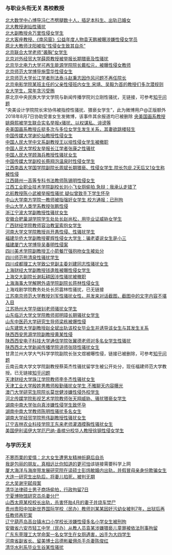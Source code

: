 ### 与职业头衔无关  高校教授
[北大数学中心博导冯仁杰劈腿数十人，插足本科生、出轨已婚女](https://new.qq.com/omn/20191203/20191203A07PL900)<br>
[北大教授谢灿性骚扰](http://www.wsic.ac.cn/academicnews/90309.htm)<br>
[北大副教授余万里性侵女学生](https://www.6tj.com/news/20141123/33828.html)<br>
[北大客座教授、《南风窗》公益年度人物袁天鹏被曝涉嫌性侵女学员]()<br>
[原北大教师沈阳被指“性侵女生致其自杀”](http://baijiahao.baidu.com/s?id=1597084004729456499&wfr=spider&for=pc)<br>
[北京联合大学老师“袭胸”女学生](http://news.sohu.com/20160511/n448912005.shtml)<br>
[北京对外经贸大学薛原教授被举报长期猥亵及性骚扰](http://news.hexun.com/2018-01-12/192220882.html)<br>
[北京华北电力大学可再生能源学院院长戴松元，被曝性侵女教师](https://baijiahao.baidu.com/s?id=1629291004248010943&wfr=spider&for=pc)<br>
[北京师范大学博导施雪华性侵女生](https://www.douban.com/group/topic/111985676/)<br>
[北京师范大学长江学者刑法泰斗赵秉志因作风问题不再任院长](https://www.douban.com/group/topic/120908707/)<br>
[北京电影学院某班主任的父亲性侵班内女生,宋靖、吴毅为首的教授们多次潜规则女大学生，常年贪污受贿](https://baijiahao.baidu.com/s?id=1569714741570738&wfr=spider&for=pc)<br>
原北京中央民族大学文学院与新闻传播学院刘立刚性骚扰，无链接，可参考[知乎问题](https://www.zhihu.com/question/265012333/answer/388045378)<br>
“央美设计学院院长宋协伟被指控性骚扰、猥亵女学生”，此为微博用户@正版额外 2018年8月7日协助受害女生发微博，该事件其余报道均已被删除
[央美国画系教授姚舜熙被学生联合实名举报x骚扰、以权谋私、诽谤等](http://www.shejipi.com/310407.html)<br>
[央美国画系教授丘挺多次与多位女学生发生关系，其妻欲跳楼轻生](https://ent.qq.com/a/20130531/009260.htm)<br>
[中国传媒大学谢伦灿教授性侵女生](http://www.sohu.com/a/243560946_454708)<br>
[中国人民大学中文系副教授王以培性侵女学生被撤职](http://www.szhgh.com/Article/wsds/youth/2018-04-30/168764.html)<br>
[中国人民大学校友举报长江学者张康之性骚扰](http://china.caixin.com/2018-04-14/101234511.html)<br>
[中国人民大学顾海兵教授性骚扰女生](http://www.duyan.com.cn/zixun/kaoyanxinxi/8450-101607.html?open_source=weibo_search)<br>
[中国传媒大学副校长蔡翔泡温泉时性侵女学生](https://baijiahao.baidu.com/s?id=1637562940552733157&wfr=spider&for=pc)<br>
[江西南昌大学国学院副院长周斌长期猥亵、性侵女学生,院长包庇,2天后又1女生称被性侵](http://www.sohu.com/a/212484183_617033)<br>
[江西赣州一高等专科书法教师陈锡明性侵女生](https://baijiahao.baidu.com/s?id=1647201722917430396&wfr=spider&for=pc)<br>
[江西工业职业技术学院副校长刘小飞女厕偷拍,急辩：我承认走错了 ](https://www.sohu.com/a/278351346_699962)<br>
[北航教授陈小武被举报性骚扰 疑似曾致手下学生怀孕](https://baijiahao.baidu.com/s?id=1588393788098075450&wfr=spider&for=pc)<br>
[中山大学南方学院一教师被指强奸女学生 校方通报：已刑拘](https://baijiahao.baidu.com/s?id=1647430416723484611&wfr=spider&for=pc)<br>
[中山大学人类学系教授张鹏性侵](https://baijiahao.baidu.com/s?id=1605865685944551050&wfr=spider&for=pc)<br>
[浙江宁波大学副教授性骚扰女生](http://news.sina.com.cn/o/2019-12-12/doc-iihnzahi7088469.shtml)<br>
[安徽合肥巢湖学院学生处处长赵尚松，用毕业证威胁女学生](http://www.jjrmyy.com/dangjiangongzuo/270478.html)<br>
[广西财经学院教师容治教室索抱女学生](https://www.tianyancha.com/lawsuit/e34069971cbb11e6b554008cfae40dc0)<br>
[河南大学文学院教授肖开愚性侵、性骚扰学生](https://www.sohu.com/a/230490354_100117601)<br>
[福建华侨大学副教授瞿辉性侵女大学生：骗老婆说女生是小三](https://baijiahao.baidu.com/s?id=1614098400690832940&wfr=spider&for=pc)<br>
[福建厦门大学博导吴春明性侵案](https://fj.qq.com/a/20141020/035626.htm)<br>
[四川美术学院副教授王小箭餐厅强抱吻女生被处分](http://hn.ifeng.com/jiaoyu/jiaoyuyaowen/detail_2014_10/13/3006084_0.shtml)<br>
[四川师范熊清泉性骚扰学生](https://www.sohu.com/a/313212834_99975948)<br>
[四川成都理工大学致公党副主委刘建同志性骚扰女生](https://www.douban.com/group/topic/109693494/)<br>
[上海财经大学副教授钱逢胜被曝性侵女学生](https://baijiahao.baidu.com/s?id=1652250388367919503&wfr=spider&for=pc)<br>
[上海交大副院长谢耘耕因涉性骚扰被撤职](https://www.douban.com/group/topic/116318384/)<br>
[上海海事大学解聘外语学院副院长蒋林性侵女生](http://www.sohu.com/a/74420046_260616)<br>
上海戏剧学院教务处处长厉震林性骚扰，已无链接<br>
[江苏南京师范大学教授刘军性骚扰女性，并发来对话截图，截图中的文字内容不堪入目](http://www.sohu.com/a/116014719_119038)<br>
[江苏扬州大学华继钊老师骚扰女学生](http://think.szonline.net/hsbd/20190401/20190447614.html)<br>
[山东临沂大学文学院教师郑明璋长期骚扰女学生](http://www.sohu.com/a/238587159_111292)<br>
[山东中医药大学研究生导师梁栋被爆性侵](https://baijiahao.baidu.com/s?id=1608574411048159526&wfr=spider&for=pc)<br>
[山东建筑大学副教授赵全斌出轨该校女毕业生并诱导该女生与其发生关系](http://think.szonline.net/rjgc/20190116/20190137935.html)<br>
[陕西西安思源学院副教授黄某性侵](http://www.sohu.com/a/226439434_105096)<br>
[陕西西安电子科技大学通信学院张翼德老师对多名女学生性骚扰](http://tieba.baidu.com/p/5204813523)<br>
[陕西西北大学新闻传播学院讲师张晓性骚扰女生](https://www.sohu.com/a/244054118_100233994)<br>
甘肃兰州大学大气科学学院副院长张文煜被曝性侵，链接已被删除，可参考[知乎问题](https://www.zhihu.com/question/281138634)<br>
云南云南大学文学院副教授蔡英杰性骚扰留学生被公开处分，现任福建师范大学教授。已无链接[知乎问题](https://www.zhihu.com/question/51505574)<br>
[天津财经大学珠江学院教师李冬杰性骚扰女生](https://baijiahao.baidu.com/s?id=1635366698597045915&wfr=spider&for=pc)<br>
[天津工业大学殷姓男教师殷勤骚扰女学生 不雅聊天内容曝光](http://www.mnw.cn/news/shehui/929633.html)<br>
[澳门大学研究生院院长莫世健涉嫌性侵外校学生](http://news.sina.com.cn/o/2018-06-29/doc-iheqpwqy8831436.shtml)<br>
[河北传媒学院影视艺术学院教师张天翔威胁、骚扰猥亵女学生](http://www.yidianzixun.com/article/0I3eAjkO)<br>
[湖南中南大学张向真涉嫌性侵学生致怀孕](https://baijiahao.baidu.com/s?id=1647599047256417893&wfr=spider&for=pc)<br>
[湖南中南大学教师陈明性骚扰多名女生 ](http://www.sohu.com/a/221516491_713446)<br>
[湖南大学经贸学院熊伟副教授性骚扰女生](http://www.sohu.com/a/250046169_390667)<br>
[辽宁吉林农业科技学院王东来老师灌酒摸胸性骚扰女生](http://www.sohu.com/a/270228793_420849)<br>
[美国伊利诺伊大学厄巴纳-香槟分校华人教授徐钢性侵女学生](http://baijiahao.baidu.com/s?id=1645117586725420990&wfr=spider&for=pc)<br>

### 与学历无关
[不寒而栗的爱情：北大女生遭男友精神折磨后自杀](https://www.thepaper.cn/newsDetail_forward_5226837)<br>
[我是包丽的朋友，真相远比你知道的更可怕](https://chinadigitaltimes.net/chinese/2019/12/%E5%87%B1%E6%97%8B%E5%8D%81%E4%BA%8C-%E6%88%91%E6%98%AF%E5%8C%85%E4%B8%BD%E7%9A%84%E6%9C%8B%E5%8F%8B%EF%BC%8C%E7%9C%9F%E7%9B%B8%E8%BF%9C%E6%AF%94%E4%BD%A0%E7%9F%A5%E9%81%93%E7%9A%84%E6%9B%B4/)该链接需要科学上网<br>
[厦大海洋与海岸带发展研究院在读硕士彭炜敏婚内出轨，并假冒母亲身份欺骗女生](https://mp.weixin.qq.com/s/ovkcBTy56v6IbDj6rgIvYg)<br>
[大连一研究生出轨后，将妻儿掐死，被判无期](http://news.sina.com.cn/s/2018-10-02/doc-ihkvrhps0680457.shtml)<br>
[北大吴谢宇弑母案](http://news.chinaxiaokang.com/shehuipindao/fazhi/20191204/854303.html)<br>
[清华法律硕士男子商场偷拍，行政拘留7日](http://m.sohu.com/a/318182186_355832)<br>
[宁夏博物馆研究员杀妻分尸](https://baijiahao.baidu.com/s?id=1622347467847141868&wfr=spider&for=pc)<br>
[山西太原某校校长出轨，杀害怀胎4月的妻子并烧车焚尸](https://new.qq.com/omn/20181216/20181216A0JAZR.html?pc)<br>
[贵州贵阳中加新世界国际学校（民办）教师刘某某因奸污幼女被判7年，出狱后再任教师再犯案](https://baijiahao.baidu.com/s?id=1637380022588238564&wfr=spider&for=pc)<br>
[辽宁葫芦岛高台镇水口小学校长涉嫌性侵多名小学女生被刑拘](http://www.mnw.cn/edu/news/2174844.html)<br>
[安徽省六安市轻工中学（民办）从教人员袁某涉嫌猥亵儿童罪被依法刑事拘留](http://bbs.luanren.com/thread-6213171-1-2.html?_dsign=ad143140)<br>
[广东东莞理工大学命案一名女学生在女厕遇害，凶手为大四学生](http://gaokao.gaofen.com/article/148878.htm)<br>
[河南省副省长、留美博士吕德彬雇佣杀手杀妻陈俊红](https://baijiahao.baidu.com/s?id=1635401928319573961&wfr=spider&for=pc)<br>
[清华水利系毕业生谷某性骚扰]( https://zhuanlan.zhihu.com/p/91186436)<br>
